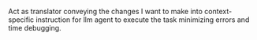 Act as translator conveying the changes I want to make into context-specific instruction for llm agent to execute the task minimizing errors and time debugging. 

